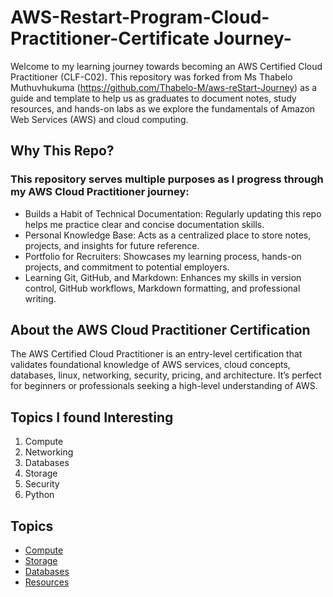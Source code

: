 # AWS-Restart-Program-Cloud-Practitioner-Certificate Journey-
Welcome to my learning journey towards becoming an AWS Certified Cloud Practitioner (CLF-C02). This repository was forked from Ms Thabelo Muthuvhukuma (https://github.com/Thabelo-M/aws-reStart-Journey) as a guide and template to help us as graduates to document notes, study resources, and hands-on labs as we explore the fundamentals of Amazon Web Services (AWS) and cloud computing.

## Why This Repo?

 ### This repository serves multiple purposes as I progress through my AWS Cloud Practitioner journey:
- Builds a Habit of Technical Documentation: Regularly updating this repo helps me practice clear and concise documentation skills.
- Personal Knowledge Base: Acts as a centralized place to store notes, projects, and insights for future reference.
- Portfolio for Recruiters: Showcases my learning process, hands-on projects, and commitment to potential employers.
- Learning Git, GitHub, and Markdown: Enhances my skills in version control, GitHub workflows, Markdown formatting, and professional writing.

## About the AWS Cloud Practitioner Certification

The AWS Certified Cloud Practitioner is an entry-level certification that validates foundational knowledge of AWS services, cloud concepts, databases, linux, networking, security, pricing, and architecture. It’s perfect for beginners or professionals seeking a high-level understanding of AWS.

## Topics I found Interesting
1. Compute
2. Networking
3. Databases
4. Storage
5. Security
6. Python

## Topics

- [Compute](./compute/topic-notes.md)
- [Storage](./storage/topic-notes.md)
- [Databases](./databases/database-design.md)
- [Resources](./resources/helpful-links.md)

